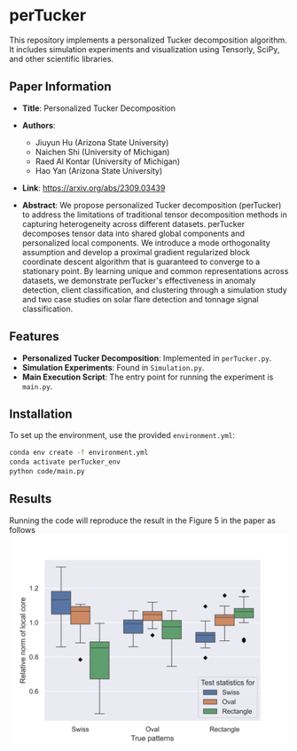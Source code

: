 # perTucker

This repository implements a personalized Tucker decomposition algorithm. It includes simulation experiments and visualization using Tensorly, SciPy, and other scientific libraries.

## Paper Information

- **Title**: Personalized Tucker Decomposition
- **Authors**:
  - Jiuyun Hu (Arizona State University)
  - Naichen Shi (University of Michigan)
  - Raed Al Kontar (University of Michigan)
  - Hao Yan (Arizona State University)

- **Link**: https://arxiv.org/abs/2309.03439
- **Abstract**: We propose personalized Tucker decomposition (perTucker) to address the limitations of traditional tensor decomposition methods in capturing heterogeneity across different datasets. perTucker decomposes tensor data into shared global components and personalized local components. We introduce a mode orthogonality assumption and develop a proximal gradient regularized block coordinate descent algorithm that is guaranteed to converge to a stationary point. By learning unique and common representations across datasets, we demonstrate perTucker's effectiveness in anomaly detection, client classification, and clustering through a simulation study and two case studies on solar flare detection and tonnage signal classification.



## Features

- **Personalized Tucker Decomposition**: Implemented in `perTucker.py`.
- **Simulation Experiments**: Found in `Simulation.py`.
- **Main Execution Script**: The entry point for running the experiment is `main.py`.

## Installation

To set up the environment, use the provided `environment.yml`:

```bash
conda env create -f environment.yml
conda activate perTucker_env
python code/main.py
```
## Results
Running the code will reproduce the result in the Figure 5 in the paper as follows
![plot](./results/Class_box.png)
